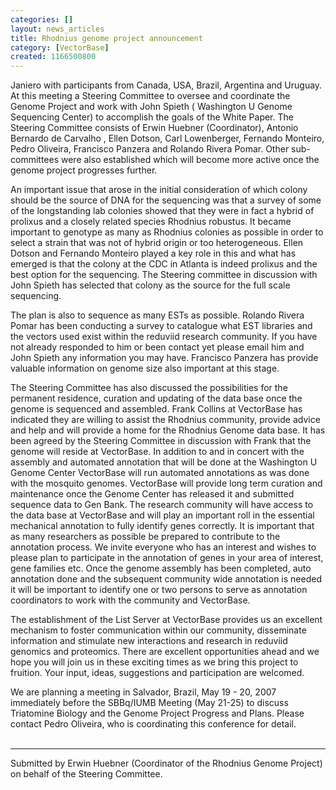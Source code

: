 ```yaml
---
categories: []
layout: news_articles
title: Rhodnius genome project announcement
category: [VectorBase]
created: 1166500800
---
```

Janiero with participants from Canada, USA, Brazil, Argentina and Uruguay. At this meeting a Steering Committee to oversee and coordinate the Genome Project and work with John Spieth ( Washington U Genome Sequencing Center) to accomplish the goals of the White Paper. The Steering Committee consists of Erwin Huebner (Coordinator), Antonio Bernardo de Carvalho , Ellen Dotson, Carl Lowenberger, Fernando Monteiro, Pedro  Oliveira, Francisco Panzera and Rolando Rivera Pomar. Other sub-committees were also established which will become more active once the genome project progresses further.<br/> 
<p>An important issue that arose in the initial consideration of  which colony should be the source of DNA for the sequencing was that a survey of some of the longstanding lab colonies showed that they were in fact a hybrid of  prolixus and  a closely related species Rhodnius robustus. It became important to genotype as many as Rhodnius colonies as possible in order to select a strain that was not of hybrid origin or too heterogeneous. Ellen Dotson and Fernando Monteiro played a key role in this and what has emerged is that the colony at the CDC in Atlanta is indeed prolixus and the best option for the sequencing. The Steering committee in discussion with John Spieth has selected that colony as the source for the full scale sequencing.<br/>
<p>The plan is also to sequence as many ESTs as possible. Rolando Rivera Pomar  has been conducting a survey to catalogue what EST libraries and the vectors used exist within the reduviid research community. If you have not already responded to him or been contact yet please email him and John Spieth any information you may have. Francisco Panzera has provide valuable information on genome size also important at this stage.<br/>
<p>The Steering Committee has also discussed the possibilities for the permanent residence, curation and updating of the data base once the genome is sequenced and assembled. Frank Collins at VectorBase has indicated they are willing to assist the Rhodnius community, provide advice and help and will provide a home for the Rhodnius Genome data base. It has been agreed by the Steering Committee in discussion with Frank that the genome will reside at VectorBase. In addition to and in concert with the assembly and automated annotation that will be done at the Washington U Genome Center  VectorBase will run automated annotations as was done with the mosquito genomes. VectorBase will provide long term curation and maintenance once the Genome Center has released it and submitted sequence data to Gen Bank. The research community will have access to the data base at VectorBase and will play an important roll in the essential mechanical annotation to fully identify genes correctly. It is important that as many researchers as possible be prepared to contribute to the annotation process. We invite everyone who has an interest and wishes to please plan to participate in the annotation of genes in your area of interest, gene families etc. Once the genome assembly has been completed, auto annotation done and the subsequent community wide annotation is needed it will be important to identify one or two persons to serve as annotation coordinators to work with the community and VectorBase.<br/>
<p>The establishment of the List Server at VectorBase provides us an excellent mechanism to foster communication within our community, disseminate information and stimulate new interactions and research in reduviid genomics and proteomics. There are excellent opportunities ahead and we hope you will join us in these exciting times as we bring this project to fruition. Your input, ideas, suggestions and participation are welcomed.<br/>
<p>We are  planning a meeting in Salvador, Brazil, May 19 - 20, 2007 immediately before the SBBq/IUMB Meeting (May 21-25) to discuss Triatomine Biology and the Genome Project Progress and Plans. Please contact Pedro Oliveira, who is coordinating this conference for detail.<br/><br/>
<hr size="1"> Submitted  by Erwin Huebner  (Coordinator of the Rhodnius Genome Project) on behalf of the Steering Committee.
